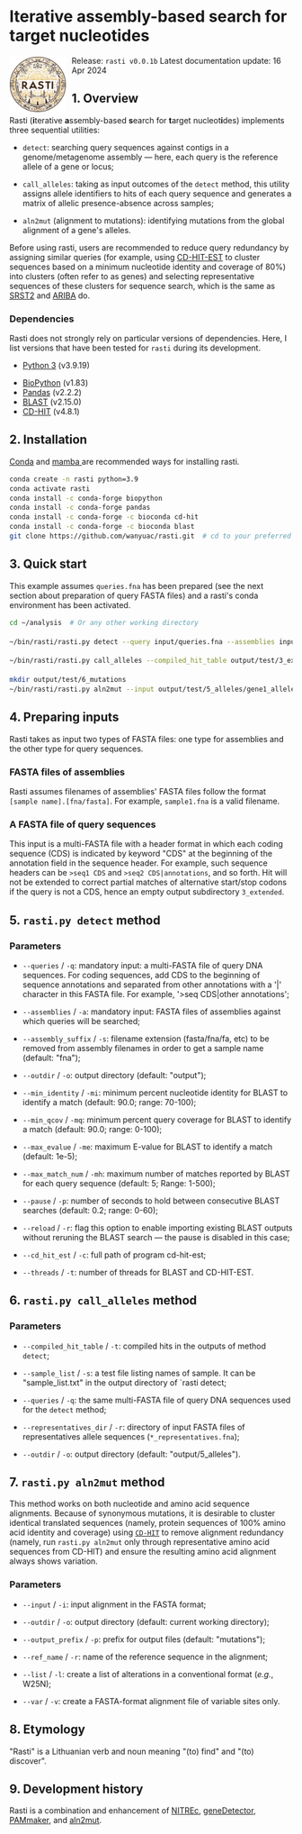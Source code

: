 # Iterative assembly-based search for target nucleotides

<img src="logo/rasti.png" alt="rasti logo" style="float: left; margin-right: 10px; width: 20%;" />

Release: `rasti v0.0.1b`
Latest documentation update: 16 Apr 2024



## 1. Overview

Rasti (**i**terative **a**ssembly-based **s**earch for **t**arget nucleot**i**des) implements three sequential utilities:

* `detect`: searching query sequences against contigs in a genome/metagenome assembly — here, each query is the reference allele of a gene or locus;

* `call_alleles`: taking as input outcomes of the `detect` method, this utility assigns allele identifiers to hits of each query sequence and generates a matrix of allelic presence-absence across samples;

* `aln2mut` (alignment to mutations): identifying mutations from the global alignment of a gene's alleles.

Before using rasti, users are recommended to reduce query redundancy by assigning similar queries (for example, using [CD-HIT-EST](https://github.com/weizhongli/cdhit) to cluster sequences based on a minimum nucleotide identity and coverage of 80%) into clusters (often refer to as genes) and selecting representative sequences of these clusters for sequence search, which is the same as [SRST2](https://github.com/katholt/srst2) and [ARIBA](https://github.com/sanger-pathogens/ariba) do.

### Dependencies

Rasti does not strongly rely on particular versions of dependencies. Here, I list versions that have been tested for `rasti` during its development.

* [Python 3](https://www.python.org/downloads/) (v3.9.19)
- [BioPython](https://github.com/biopython/biopython) (v1.83)
- [Pandas](https://pandas.pydata.org/) (v2.2.2)
- [BLAST](https://blast.ncbi.nlm.nih.gov/doc/blast-help/downloadblastdata.html) (v2.15.0)
- [CD-HIT](https://github.com/weizhongli/cdhit) (v4.8.1)
  
  

## 2. Installation

[Conda](https://conda.io/projects/conda/en/latest/user-guide/getting-started.html) and [mamba ](https://github.com/mamba-org/mamba) are recommended ways for installing rasti.

```bash
conda create -n rasti python=3.9
conda activate rasti
conda install -c conda-forge biopython
conda install -c conda-forge pandas
conda install -c conda-forge -c bioconda cd-hit
conda install -c conda-forge -c bioconda blast
git clone https://github.com/wanyuac/rasti.git  # cd to your preferred directory first
```



## 3. Quick start

This example assumes `queries.fna` has been prepared (see the next section about preparation of query FASTA files) and a rasti's conda environment has been activated.

```bash
cd ~/analysis  # Or any other working directory

~/bin/rasti/rasti.py detect --query input/queries.fna --assemblies input/ERR*.fna --assembly_suffix fna --outdir output/test --min_identity 90 --min_qcov 90 --cd_hit_est ~/anaconda3/envs/rasti/bin/cd-hit-est --threads 8

~/bin/rasti/rasti.py call_alleles --compiled_hit_table output/test/3_extended/compiled_hits_with_extensions.tsv --sample_list output/test/sample_list.txt --queries input/queries.fna --representatives_dir output/test/4_clusters --outdir output/test/5_alleles

mkdir output/test/6_mutations
~/bin/rasti/rasti.py aln2mut --input output/test/5_alleles/gene1_alleles.fna --outdir output/test/6_mutations --output_prefix gene1_mutations --ref_name gene1 --list --var
```



## 4. Preparing inputs

Rasti takes as input two types of FASTA files: one type for assemblies and the other type for query sequences.

### FASTA files of assemblies

Rasti assumes filenames of assemblies' FASTA files follow the format `[sample name].[fna/fasta]`. For example, `sample1.fna` is a valid filename.

### A FASTA file of query sequences

This input is a multi-FASTA file with a header format in which each coding sequence (CDS) is indicated by keyword "CDS" at the beginning of the annotation field in the sequence header. For example, such sequence headers can be `>seq1 CDS` and `>seq2 CDS|annotations`, and so forth. Hit will not be extended to correct partial matches of alternative start/stop codons if the query is not a CDS, hence an empty output subdirectory `3_extended`.



## 5. `rasti.py detect` method

### Parameters

* `--queries` / `-q`: mandatory input: a multi-FASTA file of query DNA sequences. For coding sequences, add CDS to the beginning of sequence annotations and separated from other annotations with a '|' character in this FASTA file. For example, '>seq CDS|other annotations';

* `--assemblies` / `-a`: mandatory input: FASTA files of assemblies against which queries will be searched;

* `--assembly_suffix` / `-s`: filename extension (fasta/fna/fa, etc) to be removed from assembly filenames in order to get a sample name (default: "fna");

* `--outdir` / `-o`: output directory (default: "output");

* `--min_identity` / `-mi`: minimum percent nucleotide identity for BLAST to identify a match (default: 90.0; range: 70-100);

* `--min_qcov` / `-mq`: minimum percent query coverage for BLAST to identify a match (default: 90.0; range: 0-100);

* `--max_evalue` / `-me`: maximum E-value for BLAST to identify a match (default: 1e-5);

* `--max_match_num` / `-mh`: maximum number of matches reported by BLAST for each query sequence (default: 5; Range: 1-500);

* `--pause` / `-p`: number of seconds to hold between consecutive BLAST searches (default: 0.2; range: 0-60);

* `--reload` / `-r`: flag this option to enable importing existing BLAST outputs without reruning the BLAST search — the pause is disabled in this case;

* `--cd_hit_est` / `-c`: full path of program cd-hit-est;

* `--threads` / `-t`: number of threads for BLAST and CD-HIT-EST.
  
  

## 6. `rasti.py call_alleles` method

### Parameters

* `--compiled_hit_table` / `-t`: compiled hits in the outputs of method `detect`;

* `--sample_list` / `-s`: a test file listing names of sample. It can be "sample_list.txt" in the output directory of `rasti detect;

* `--queries` / `-q`: the same multi-FASTA file of query DNA sequences used for the `detect` method;

* `--representatives_dir` / `-r`: directory of input FASTA files of representatives allele sequences (`*_representatives.fna`);

* `--outdir` / `-o`: output directory (default: "output/5_alleles").
  
  

## 7. `rasti.py aln2mut` method

This method works on both nucleotide and amino acid sequence alignments. Because of synonymous mutations, it is desirable to cluster identical translated sequences (namely, protein sequences of 100% amino acid identity and coverage) using [`CD-HIT`](https://github.com/weizhongli/cdhit) to remove alignment redundancy (namely, run `rasti.py aln2mut` only through representative amino acid sequences from CD-HIT) and ensure the resulting amino acid alignment always shows variation.

### Parameters

* `--input` / `-i`: input alignment in the FASTA format;

* `--outdir` / `-o`: output directory (default: current working directory);

* `--output_prefix` / `-p`: prefix for output files (default: "mutations");

* `--ref_name` / `-r`: name of the reference sequence in the alignment;

* `--list` / `-l`: create a list of alterations in a conventional format (*e.g.*, W25N);

* `--var` / `-v`: create a FASTA-format alignment file of variable sites only.
  
  

## 8. Etymology

"Rasti" is a Lithuanian verb and noun meaning "(to) find" and "(to) discover".



## 9. Development history

Rasti is a combination and enhancement of [NITREc](https://github.com/wanyuac/NITREc/tree/master/Script), [geneDetector](https://github.com/wanyuac/geneDetector), [PAMmaker](https://github.com/wanyuac/PAMmaker), and [aln2mut](https://github.com/wanyuac/aln2mut).
